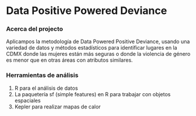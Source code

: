 # Data Positive Powered Deviance

### Acerca del projecto
Aplicampos la metodología de Data Powered Positive Deviance, usando una variedad de datos y métodos estadísticos para identificar lugares en la CDMX donde las mujeres están más seguras o donde la violencia de género es menor que en otras áreas con atributos similares. 

### Herramientas de análisis
1. R para el análisis de datos
2. La paquetería sf (simple features) en R para trabajar con objetos espaciales
3. Kepler para realizar mapas de calor 

